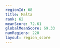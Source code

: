```yaml
---
regionId: 68
title: Malta
rank: 62
meanScore: 72.61
globalMeanScore: 69.33
numRegions: 220
layout: region_score
---
```

